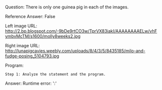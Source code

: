 Question: There is only one guinea pig in each of the images.

Reference Answer: False

Left image URL: http://2.bp.blogspot.com/-9bDe9rtCO3w/TprVX83iakI/AAAAAAAAELw/vhFymbvMcTM/s1600/molly8weeks2.jpg

Right image URL: http://lunapigcavies.weebly.com/uploads/8/4/3/5/8435185/milo-and-fudge-posing_5104793.jpg

Program:

```
Step 1: Analyze the statement and the program.
```
Answer: Runtime error: ':'

